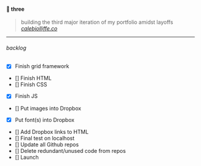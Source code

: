#### :cowboy_hat_face: three
> building the third major iteration of my portfolio amidst layoffs
> *[calebjolliffe.co](https://calebjolliffe.co)*
---
###### backlog
- [x] Finish grid framework
- [] Finish HTML
- [] Finish CSS
- [x] Finish JS
- [] Put images into Dropbox
- [x] Put font(s) into Dropbox
- [] Add Dropbox links to HTML
- [] Final test on localhost
- [] Update all Github repos
- [] Delete redundant/unused code from repos
- [] Launch
